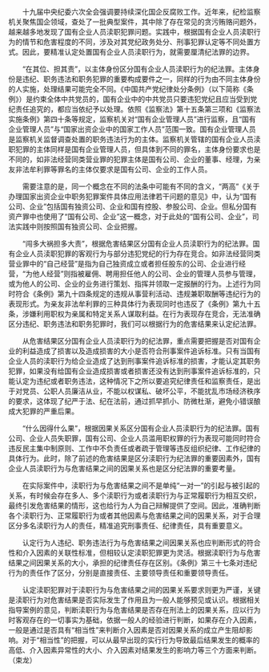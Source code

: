 　　十九届中央纪委六次全会强调要持续深化国企反腐败工作。近年来，纪检监察机关聚焦国企领域，查处了一批典型案件，其中除了存在常见的贪污贿赂问题外，越来越多地发现了国有企业人员渎职犯罪问题。实践中，根据国有企业人员渎职行为的情节和危害程度的不同，涉及对其党纪政务处分、刑事犯罪认定等不同处置方式。因此，要精准认定处置国有企业人员渎职行为，就需要厘清纪法罪的边界。

　　“在其位、担其责”，以主体身份区分国有企业人员渎职行为的纪法罪。主体身份是违纪、职务违法和职务犯罪的重要构成要件之一，同样的行为由不同主体身份的人实施，处理结果可能完全不同。《中国共产党纪律处分条例》（以下简称《条例》）是约束全体中共党员的，国有企业中的中共党员只要违犯党纪且应当受到党纪责任追究的，都应当依纪予以处理。依照《监察法》第十五条第三项和《监察法实施条例》第四十条等规定，监察机关对“国有企业管理人员”进行监察，且“国有企业管理人员”与“国家出资企业中的国家工作人员”范围一致。国有企业管理人员是监察机关监督调查处置的职务违法行为的主体。监察机关管辖的国有企业人员渎职犯罪的主体同样是国有企业管理人员，但具体到不同的罪名，主体身份要求也是不同的，如非法经营同类营业罪的犯罪主体是国有公司、企业的董事、经理，为亲友非法牟利罪等罪名的主体仅要求是国有公司、企业的工作人员。

　　需要注意的是，同一个概念在不同的法条中可能有不同的含义，“两高”《关于办理国家出资企业中职务犯罪案件具体应用法律若干问题的意见》中，认为“国有公司、企业”包括国有独资公司、企业和国有控股、参股公司、企业。但私分国有资产罪中也使用了“国有公司、企业”这一概念，对于此处的“国有公司、企业”，司法实践中则按照国有独资公司、企业把握。

　　“闯多大祸担多大责”，根据危害结果区分国有企业人员渎职行为的纪法罪。国有企业人员渎职犯罪的客观行为与部分违犯党纪的行为存在竞合。如非法经营同类营业罪中的“自己经营”是指为自己独资成立或者担任股东的公司、企业进行经营，“为他人经营”则指被雇佣、聘用担任他人的公司、企业的管理人员参与管理，或为他人的公司、企业的业务进行策划、指挥并领取一定报酬的行为。上述行为同时符合《条例》第九十四条规定的违规从事营利活动、违规兼职取酬等违纪行为的表现形式。为亲友非法牟利罪的三种具体行为表现同时也违反了《条例》第九十五条，涉嫌利用职权为亲属和特定关系人谋取利益。在行为表现存在竞合，无法准确区分违纪、职务违法和职务犯罪时，我们可以根据行为的危害结果来认定纪法罪。

　　从危害结果区分国有企业人员渎职行为的纪法罪，重点需要把握是否对国有企业的利益造成了损害以及造成损害的大小是否符合刑事案件追诉标准。只有当国有企业人员的渎职行为给企业造成了达到刑事案件追诉标准的损害，才能认定其职务犯罪，如果没有给国有企业造成损害或者损害还没有达到刑事案件追诉标准的，只能认定为违纪或者职务违法，这种情况下之所以要追究纪律责任和监察责任，是出于对党员、公职人员廉洁从业，不能以权谋私、破坏公平，不能扰乱市场经济秩序的要求，这体现了纪严于法、纪在法前，通过抓早抓小、防微杜渐，避免小错误酿成大犯罪的严重后果。

　　“什么因得什么果”，根据因果关系区分国有企业人员渎职行为的纪法罪。国有公司、企业人员失职罪，国有公司、企业人员滥用职权罪的行为表现可能同时符合违反民主集中制原则、工作中不负责任或者疏于管理等违反组织纪律、工作纪律的具体行为。此时，除了前述的危害结果是区分渎职行为纪法罪的重要因素外，国有企业人员渎职行为与危害结果之间的因果关系也是区分纪法罪的重要考量。

　　在实际案件中，渎职行为与危害结果之间不是单纯“一对一”的引起与被引起的关系，有时候会存在多人、多个渎职行为或者渎职行为与正常履职行为相互交织，最终引发危害结果的情形，这也给行为人为自己辩解提供了空间。因此，准确判断各个渎职行为、正常履职行为或者其他因素与危害结果之间的因果关系，对于合理区分多名渎职行为人的责任，精准追究刑事责任、纪律责任，具有重要意义。

　　认定行为人违纪、职务违法行为与危害结果之间因果关系也应判断形式的符合性和介入因素的关联性标准，但相较认定渎职犯罪更为灵活。根据渎职行为与危害结果之间因果关系的大小，承担的纪律责任存在区别。《条例》第三十七条对违纪行为的责任作了区分，分别是直接责任、主要领导责任和重要领导责任。

　　认定渎职犯罪对于渎职行为与危害结果之间的因果关系要求则更为严谨，关键是渎职行为对危害结果是否实际发生了作用且为一般人能够预见或认识。根据相关指导案例的意见，判断渎职行为与危害结果是否存在刑法上的因果关系，应以行为时客观存在的一切事实为基础，依据一般人的经验进行判断，如果存在介入因素，一般是通过是否具有“相当性”来判断介入因素是否对因果关系的成立产生阻却影响。对于“相当性”的把握，可以从最早出现的实行行为导致最后结果发生的概率的高低、介入因素异常性的大小、介入因素对结果发生的影响力等三个方面来判断。（束龙）